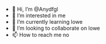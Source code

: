 - 👋 Hi, I’m @Anydfgl
- 👀 I’m interested in me
- 🌱 I’m currently learning lowe
- 💞️ I’m looking to collaborate on lowe
- 📫 How to reach me no

<!---
Anydfgl/Anydfgl is a ✨ special ✨ repository because its `README.md` (this file) appears on your GitHub profile.
You can click the Preview link to take a look at your changes.
--->
